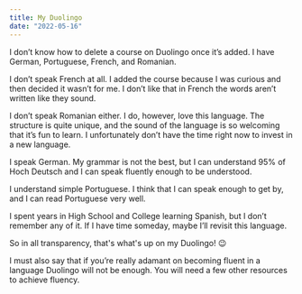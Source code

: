 ```yaml
---
title: My Duolingo
date: "2022-05-16"
---
```


I don’t know how to delete a course on Duolingo once it’s added. I have German, Portuguese, French, and Romanian. 

I don’t speak French at all. I added the course because I was curious and then decided it wasn’t for me. I don’t like that in French the words aren’t written like they sound.  

I don’t speak Romanian either. I do, however, love this language. The structure is quite unique, and the sound of the language is so welcoming that it’s fun to learn. I unfortunately don’t have the time right now to invest in a new language. 

I speak German. My grammar is not the best, but I can understand 95% of Hoch Deutsch and I can speak fluently enough to be understood. 

I understand simple Portuguese. I think that I can speak enough to get by, and I can read Portuguese very well. 

I spent years in High School and College learning Spanish, but I don’t remember any of it. If I have time someday, maybe I’ll revisit this language. 

So in all transparency, that's what's up on my Duolingo! 😉 

I must also say that if you’re really adamant on becoming fluent in a language Duolingo will not be enough. You will need a few other resources to achieve fluency. 
